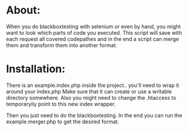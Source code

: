 About:
======
When you do blackboxtesting with selenium or even by hand, you might want to look which parts of code you executed. This script will save with
each request all covered codepathes and in the end a script can merge them and transform them into another format.


Installation:
=============
There is an example.index.php inside the project.. you'll need to wrap it around your index.php
Make sure that it can create or use a writable directory somewhere.
Also you might need to change the .htaccess to temporaryily point to this new index wrapper.

Then you just need to do the blackboxtesting.
In the end you can run the example.merger.php to get the desired format.
